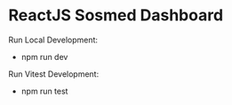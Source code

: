 # ReactJS Sosmed Dashboard

Run Local Development:

- npm run dev

Run Vitest Development:

- npm run test
